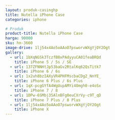 ```yaml
---
layout: produk-casinghp
title: Nutella iPhone Case
categories: iphone

# Produk
product-title: Nutella iPhone Case
harga: 90000
sku: hn-3660
image-drive: 1lj54x4Ao5oAAoO7psworvWXgYjOY2Ogt
gallery:
  - url: 1bXqNGSk3TczfB8xPAdyyuCA01feaBRQd
    title: iPhone 5 / 5s / SE
  - url: 137ZFNNHtJp53baGv2RtalKq62QsTitk7
    title: iPhone 6 / 6s
  - url: 1x2uh8bzIAXyVR4PHFMscbaCDg2_NnYE_
    title: iPhone 6 Plus / 6s Plus
  - url: 1qX-pcgGYfA4WgUupAMYi4Omgh0-e4oSx
    title: iPhone 7 / 8
  - url: 1DPw-6SMbj35AlnBFg0euCXrVy-c9T_qD
    title: iPhone 7 Plus / 8 Plus
  - url: 1lj54x4Ao5oAAoO7psworvWXgYjOY2Ogt
    title: iPhone X
---
```

